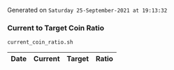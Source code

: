 Generated on `Saturday 25-September-2021 at 19:13:32`

### Current to Target Coin Ratio
`current_coin_ratio.sh`

Date|Current|Target|Ratio
---|---|---|---
